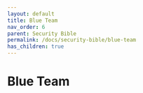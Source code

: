```yaml
---
layout: default
title: Blue Team
nav_order: 6
parent: Security Bible
permalink: /docs/security-bible/blue-team
has_children: true
---
```



# Blue Team